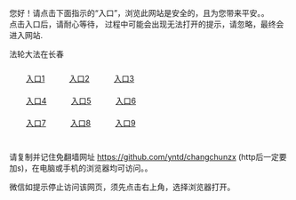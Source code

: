 您好！请点击下面指示的“入口”，浏览此网站是安全的，且为您带来平安。。 <br/>
点击入口后，请耐心等待， 过程中可能会出现无法打开的提示，请忽略，最终会进入网站. </br>

法轮大法在长春<br/>
<div style="padding:10px"><a style="margin:20px" target="_blank" href="https://dbpzseainsriv.cloudfront.net/2Qpsp?ayfcwlt" id="ccLink1" rel="nofollow">入口1</a> <a target="_blank" style="margin:20px" href="https://d20pq96g4mm9kf.cloudfront.net/2Qpsp?nhsgcuan" id="ccLink2" rel="nofollow">入口2</a> <a style="margin:20px" target="_blank" href="https://d30d9d7ic7auw8.cloudfront.net/2Qpsp?ourxxb" id="ccLink3" rel="nofollow">入口3</a></div>

<div style="padding:10px" ><a style="margin:20px" target="_blank" href="https://dbpzseainsriv.cloudfront.net/2Qpsp?ayfcwlt" id="ccLink4" rel="nofollow">入口4</a> <a style="margin:20px" href="https://d20pq96g4mm9kf.cloudfront.net/2Qpsp?nhsgcuan" target="_blank" id="ccLink5" rel="nofollow">入口5</a> <a style="margin:20px" href="https://d30d9d7ic7auw8.cloudfront.net/2Qpsp?ourxxb" target="_blank" id="ccLink6" rel="nofollow">入口6</a></div>

<div style="padding:10px"><a style="margin:20px" target="_blank" href="https://dbpzseainsriv.cloudfront.net/2Qpsp?ayfcwlt" id="ccLink7" rel="nofollow">入口7</a> <a style="margin:20px" href="https://d20pq96g4mm9kf.cloudfront.net/2Qpsp?nhsgcuan" target="_blank" id="ccLink8" rel="nofollow">入口8</a> <a style="margin:20px" target="_blank" href="https://d30d9d7ic7auw8.cloudfront.net/2Qpsp?ourxxb" id="ccLink9" rel="nofollow">入口9</a></div>

<br/>



请复制并记住免翻墙网址 https://github.com/yntd/changchunzx (http后一定要加s)，在电脑或手机的浏览器均可访问。。<br/>

微信如提示停止访问该网页，须先点击右上角，选择浏览器打开。
